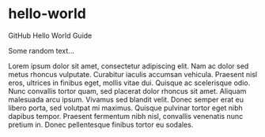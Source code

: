 # hello-world
GitHub Hello World Guide

Some random text...

Lorem ipsum dolor sit amet, consectetur adipiscing elit. Nam ac dolor sed metus rhoncus vulputate. Curabitur iaculis accumsan vehicula. Praesent nisl eros, ultrices in finibus eget, mollis vitae dui. Quisque ac scelerisque odio. Nunc convallis tortor quam, sed placerat dolor rhoncus sit amet. Aliquam malesuada arcu ipsum. Vivamus sed blandit velit. Donec semper erat eu libero porta, sed volutpat mi maximus. Quisque pulvinar tortor eget nibh dapibus tempor. Praesent fermentum nibh nisl, convallis venenatis nunc pretium in. Donec pellentesque finibus tortor eu sodales. 
